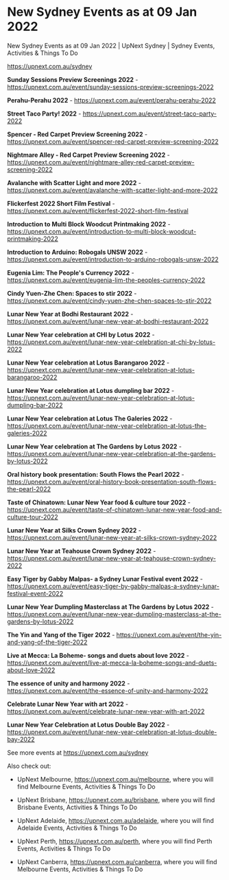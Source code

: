 # New Sydney Events as at 09 Jan 2022
New Sydney Events as at 09 Jan 2022 | UpNext Sydney | Sydney Events, Activities &amp; Things To Do

https://upnext.com.au/sydney


**Sunday Sessions Preview Screenings 2022** - https://upnext.com.au/event/sunday-sessions-preview-screenings-2022

**Perahu-Perahu 2022** - https://upnext.com.au/event/perahu-perahu-2022

**Street Taco Party! 2022** - https://upnext.com.au/event/street-taco-party-2022

**Spencer - Red Carpet Preview Screening 2022** - https://upnext.com.au/event/spencer-red-carpet-preview-screening-2022

**Nightmare Alley - Red Carpet Preview Screening 2022** - https://upnext.com.au/event/nightmare-alley-red-carpet-preview-screening-2022

**Avalanche with Scatter Light and more 2022** - https://upnext.com.au/event/avalanche-with-scatter-light-and-more-2022

**Flickerfest 2022 Short Film Festival** - https://upnext.com.au/event/flickerfest-2022-short-film-festival

**Introduction to Multi Block Woodcut Printmaking 2022** - https://upnext.com.au/event/introduction-to-multi-block-woodcut-printmaking-2022

**Introduction to Arduino: Robogals UNSW 2022** - https://upnext.com.au/event/introduction-to-arduino-robogals-unsw-2022

**Eugenia Lim: The People's Currency 2022** - https://upnext.com.au/event/eugenia-lim-the-peoples-currency-2022

**Cindy Yuen-Zhe Chen: Spaces to stir 2022** - https://upnext.com.au/event/cindy-yuen-zhe-chen-spaces-to-stir-2022

**Lunar New Year at Bodhi Restaurant 2022** - https://upnext.com.au/event/lunar-new-year-at-bodhi-restaurant-2022

**Lunar New Year celebration at CHI by Lotus 2022** - https://upnext.com.au/event/lunar-new-year-celebration-at-chi-by-lotus-2022

**Lunar New Year celebration at Lotus Barangaroo 2022** - https://upnext.com.au/event/lunar-new-year-celebration-at-lotus-barangaroo-2022

**Lunar New Year celebration at Lotus dumpling bar 2022** - https://upnext.com.au/event/lunar-new-year-celebration-at-lotus-dumpling-bar-2022

**Lunar New Year celebration at Lotus The Galeries 2022** - https://upnext.com.au/event/lunar-new-year-celebration-at-lotus-the-galeries-2022

**Lunar New Year celebration at The Gardens by Lotus 2022** - https://upnext.com.au/event/lunar-new-year-celebration-at-the-gardens-by-lotus-2022

**Oral history book presentation: South Flows the Pearl 2022** - https://upnext.com.au/event/oral-history-book-presentation-south-flows-the-pearl-2022

**Taste of Chinatown: Lunar New Year food & culture tour 2022** - https://upnext.com.au/event/taste-of-chinatown-lunar-new-year-food-and-culture-tour-2022

**Lunar New Year at Silks Crown Sydney 2022** - https://upnext.com.au/event/lunar-new-year-at-silks-crown-sydney-2022

**Lunar New Year at Teahouse Crown Sydney 2022** - https://upnext.com.au/event/lunar-new-year-at-teahouse-crown-sydney-2022

**Easy Tiger by Gabby Malpas- a Sydney Lunar Festival event 2022** - https://upnext.com.au/event/easy-tiger-by-gabby-malpas-a-sydney-lunar-festival-event-2022

**Lunar New Year Dumpling Masterclass at The Gardens by Lotus 2022** - https://upnext.com.au/event/lunar-new-year-dumpling-masterclass-at-the-gardens-by-lotus-2022

**The Yin and Yang of the Tiger 2022** - https://upnext.com.au/event/the-yin-and-yang-of-the-tiger-2022

**Live at Mecca: La Boheme- songs and duets about love 2022** - https://upnext.com.au/event/live-at-mecca-la-boheme-songs-and-duets-about-love-2022

**The essence of unity and harmony 2022** - https://upnext.com.au/event/the-essence-of-unity-and-harmony-2022

**Celebrate Lunar New Year with art 2022** - https://upnext.com.au/event/celebrate-lunar-new-year-with-art-2022

**Lunar New Year Celebration at Lotus Double Bay 2022** - https://upnext.com.au/event/lunar-new-year-celebration-at-lotus-double-bay-2022



See more events at https://upnext.com.au/sydney


Also check out:

* UpNext Melbourne, https://upnext.com.au/melbourne, where you will find Melbourne Events, Activities & Things To Do

* UpNext Brisbane, https://upnext.com.au/brisbane, where you will find Brisbane Events, Activities & Things To Do

* UpNext Adelaide, https://upnext.com.au/adelaide, where you will find Adelaide Events, Activities & Things To Do

* UpNext Perth, https://upnext.com.au/perth, where you will find Perth Events, Activities & Things To Do

* UpNext Canberra, https://upnext.com.au/canberra, where you will find Melbourne Events, Activities & Things To Do